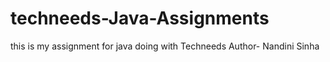 # techneeds-Java-Assignments
this is my assignment for java doing with Techneeds 
Author- Nandini Sinha 
